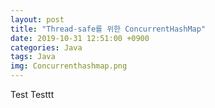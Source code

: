 ```yaml
---
layout: post
title: "Thread-safe를 위한 ConcurrentHashMap"
date: 2019-10-31 12:51:00 +0900
categories: Java
tags: Java
img: Concurrenthashmap.png 
---
```


Test Testtt